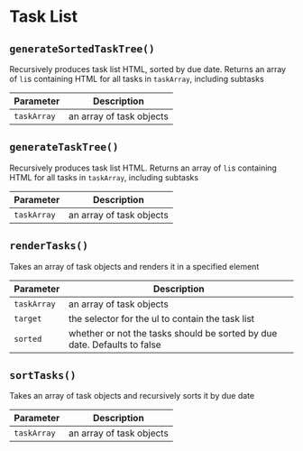 # Task List

## `generateSortedTaskTree()`

Recursively produces task list HTML, sorted by due date. Returns an array of `li`s containing HTML for all tasks in `taskArray`, including subtasks

| Parameter         | Description              |
| ----------------- | ------------------------ |
| `taskArray`       | an array of task objects |

## `generateTaskTree()`

Recursively produces task list HTML. Returns an array of `li`s containing HTML for all tasks in `taskArray`, including subtasks

| Parameter         | Description              |
| ----------------- | ------------------------ |
| `taskArray`       | an array of task objects |

## `renderTasks()`

Takes an array of task objects and renders it in a specified element

| Parameter         | Description                                      |
| ----------------- | ------------------------------------------------ |
| `taskArray`       | an array of task objects                         |
| `target`          | the selector for the ul to contain the task list |
| `sorted`          | whether or not the tasks should be sorted by due date. Defaults to false|

## `sortTasks()`

Takes an array of task objects and recursively sorts it by due date

| Parameter         | Description              |
| ----------------- | -------------------------|
| `taskArray`       | an array of task objects |